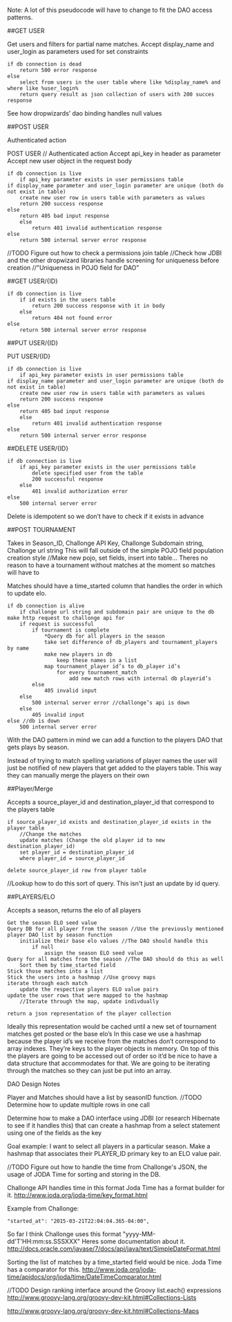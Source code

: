 Note: A lot of this pseudocode will have to change to fit the DAO access patterns.

##GET USER

Get users and filters for partial name matches.
Accept display_name and user_login as parameters used for set constraints

```
if db connection is dead
	return 500 error response
else
	select from users in the user table where like %display_name% and where like %user_login%
	return query result as json collection of users with 200 succes response
```
See how dropwizards’ dao binding handles null values

##POST USER

Authenticated action

POST USER // Authenticated action
Accept api_key in header as parameter
Accept new user object in the request body

```
if db connection is live
	if api_key parameter exists in user permissions table
if display_name parameter and user_login parameter are unique (both do not exist in table)
	create new user row in users table with parameters as values
	return 200 success response
else
	return 405 bad input response
	else
		return 401 invalid authentication response
else
	return 500 internal server error response
```
//TODO Figure out how to check a permissions join table
//Check how JDBI and the other dropwizard libraries handle screening for uniqueness before creation
//"Uniqueness in POJO field for DAO"

##GET USER/{ID}

```
if db connection is live
	if id exists in the users table
		return 200 success response with it in body
	else
		return 404 not found error
else
	return 500 internal server error response
```

##PUT USER/{ID}

PUT USER/{ID}

```
if db connection is live
	if api_key parameter exists in user permissions table
if display_name parameter and user_login parameter are unique (both do not exist in table)
	create new user row in users table with parameters as values
	return 200 success response
else
	return 405 bad input response
	else
		return 401 invalid authentication response
else
	return 500 internal server error response
```

##DELETE USER/{ID}

```
if db connection is live
	if api_key parameter exists in the user permissions table
		delete specified user from the table
		200 successful response
	else
		401 invalid authorization error
else
	500 internal server error
```
Delete is idempotent so we don’t have to check if it exists in advance

##POST TOURNAMENT

Takes in Season_ID, Challonge API Key, Challonge Subdomain string, Challonge url string
This will fall outside of the simple POJO field population creation style
//Make new pojo, set fields, insert into table...
Theres no reason to have a tournament without matches at the moment so matches
will have to

Matches should have a time_started column that handles the order in which to update elo.


```
if db connection is alive
	if challonge url string and subdomain pair are unique to the db
make http request to challonge api for
	if request is successful
		if tournament is complete
			*Query db for all players in the season
			take set difference of db_players and tournament_players by name
			make new players in db
				keep these names in a list
			map tournament_player id’s to db_player id’s
				for every tournament_match
					add new match rows with internal db playerid’s
		else
			405 invalid input
	else
		500 internal server error //challonge’s api is down
	else
		405 invalid input
else //db is down
	500 internal server error
```
With the DAO pattern in mind we can add a function to the players DAO that gets
plays by season.

Instead of trying to match spelling variations of player names the user will
just be notified of new players that get added to the players table.
This way they can manually merge the players on their own

##Player/Merge

Accepts a source_player_id and destination_player_id that correspond to the players table

```
if source_player_id exists and destination_player_id exists in the player table
	//Change the matches
	update matches (Change the old player id to new destination_player_id)
	set player_id = destination_player_id
	where player_id = source_player_id

delete source_player_id row from player table
```
//Lookup how to do this sort of query. This isn't just an update by id query.


##PLAYERS/ELO

Accepts a season, returns the elo of all players

```
Get the season ELO seed value
Query DB for all player from the season //Use the previously mentioned player DAO list by season function
	initialize their base elo values //The DAO should handle this
		if null
			assign the season ELO seed value
Query for all matches from the season //The DAO should do this as well
	Sort them by time_started field
Stick those matches into a list
Stick the users into a hashmap //Use groovy maps
iterate through each match
	update the respective players ELO value pairs
update the user rows that were mapped to the hashmap
	//Iterate through the map, update indivdually

return a json representation of the player collection
```

Ideally this representation would be cached until a new set of tournament matches get posted or the base elo’s
In this case we use a hashmap because the player id’s we receive from the matches don’t correspond to array indexes.
They’re keys to the player objects in memory.
On top of this the players are going to be accessed out of order so it’d be nice to have a data structure that accommodates for that.
We are going to be iterating through the matches so they can just be put into an array.

DAO Design Notes

Player and Matches should have a list by seasonID function.
//TODO Determine how to update multiple rows in one call

Determine how to make a DAO interface using JDBI (or research Hibernate to see if it handles this)
that can create a hashmap from a select statement using one of the fields as the key

Goal example:
I want to select all players in a particular season. Make a hashmap that associates their
PLAYER_ID primary key to an ELO value pair.

//TODO Figure out how to handle the time from Challonge's JSON, the usage of JODA Time
for sorting and storing in the DB.

Challonge API handles time in this format
Joda Time has a format builder for it.
http://www.joda.org/joda-time/key_format.html

Example from Challonge:
```
"started_at": "2015-03-21T22:04:04.365-04:00",
```
So far I think Challonge uses this format
"yyyy-MM-dd'T'HH:mm:ss.SSSXXX"
Heres some documentation about it.
http://docs.oracle.com/javase/7/docs/api/java/text/SimpleDateFormat.html

Sorting the list of matches by a time_started field would be nice.
Joda Time has a comparator for this.
http://www.joda.org/joda-time/apidocs/org/joda/time/DateTimeComparator.html

//TODO Design ranking interface around the Groovy list.each() expressions
http://www.groovy-lang.org/groovy-dev-kit.html#Collections-Lists

http://www.groovy-lang.org/groovy-dev-kit.html#Collections-Maps
